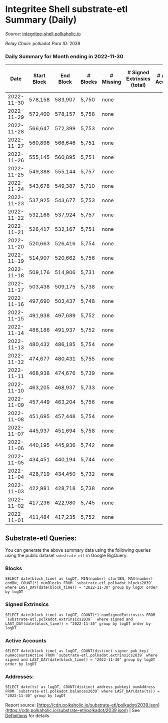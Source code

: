 # Integritee Shell substrate-etl Summary (Daily)

_Source_: [integritee-shell.polkaholic.io](https://integritee-shell.polkaholic.io)

*Relay Chain*: polkadot
*Para ID*: 2039



### Daily Summary for Month ending in 2022-11-30


| Date | Start Block | End Block | # Blocks | # Missing | # Signed Extrinsics (total) | # Active Accounts | # Addresses with Balances | # Events | # Transfers | # XCM Transfers In | # XCM Transfers Out |
| ---- | ----------- | --------- | -------- | --------- | --------------------------- | ----------------- | ------------------------- | -------- | ----------- | ------------------ | ------------------- |
| 2022-11-30 | 578,158 | 583,907 | 5,750 | none  |  |  | 1 | 11,500 |   |   |   |
| 2022-11-29 | 572,400 | 578,157 | 5,758 | none  |  |  |  | 11,516 |   |   |   |
| 2022-11-28 | 566,647 | 572,399 | 5,753 | none  |  |  | 1 | 11,506 |   |   |   |
| 2022-11-27 | 560,896 | 566,646 | 5,751 | none  |  |  | 1 | 11,502 |   |   |   |
| 2022-11-26 | 555,145 | 560,895 | 5,751 | none  |  |  |  | 11,502 |   |   |   |
| 2022-11-25 | 549,388 | 555,144 | 5,757 | none  |  |  | 1 | 11,514 |   |   |   |
| 2022-11-24 | 543,678 | 549,387 | 5,710 | none  |  |  |  | 11,420 |   |   |   |
| 2022-11-23 | 537,925 | 543,677 | 5,753 | none  |  |  |  | 11,506 |   |   |   |
| 2022-11-22 | 532,168 | 537,924 | 5,757 | none  |  |  |  | 11,514 |   |   |   |
| 2022-11-21 | 526,417 | 532,167 | 5,751 | none  |  |  |  | 11,502 |   |   |   |
| 2022-11-20 | 520,663 | 526,416 | 5,754 | none  |  |  | 1 | 11,508 |   |   |   |
| 2022-11-19 | 514,907 | 520,662 | 5,756 | none  |  |  | 1 | 11,512 |   |   |   |
| 2022-11-18 | 509,176 | 514,906 | 5,731 | none  |  |  | 1 | 11,462 |   |   |   |
| 2022-11-17 | 503,438 | 509,175 | 5,738 | none  |  |  |  | 11,476 |   |   |   |
| 2022-11-16 | 497,690 | 503,437 | 5,748 | none  |  |  |  | 11,496 |   |   |   |
| 2022-11-15 | 491,938 | 497,689 | 5,752 | none  |  |  |  | 11,504 |   |   |   |
| 2022-11-14 | 486,186 | 491,937 | 5,752 | none  |  |  |  | 11,504 |   |   |   |
| 2022-11-13 | 480,432 | 486,185 | 5,754 | none  |  |  | 1 | 11,508 |   |   |   |
| 2022-11-12 | 474,677 | 480,431 | 5,755 | none  |  |  |  | 11,510 |   |   |   |
| 2022-11-11 | 468,938 | 474,676 | 5,739 | none  |  |  |  | 11,478 |   |   |   |
| 2022-11-10 | 463,205 | 468,937 | 5,733 | none  |  |  |  | 11,466 |   |   |   |
| 2022-11-09 | 457,449 | 463,204 | 5,756 | none  |  |  |  | 11,512 |   |   |   |
| 2022-11-08 | 451,695 | 457,448 | 5,754 | none  |  |  |  | 11,508 |   |   |   |
| 2022-11-07 | 445,937 | 451,694 | 5,758 | none  |  |  |  | 11,516 |   |   |   |
| 2022-11-06 | 440,195 | 445,936 | 5,742 | none  |  |  |  | 11,484 |   |   |   |
| 2022-11-05 | 434,451 | 440,194 | 5,744 | none  |  |  | 1 | 11,488 |   |   |   |
| 2022-11-04 | 428,719 | 434,450 | 5,732 | none  |  |  |  | 11,464 |   |   |   |
| 2022-11-03 | 422,981 | 428,718 | 5,738 | none  |  |  | 1 | 11,476 |   |   |   |
| 2022-11-02 | 417,236 | 422,980 | 5,745 | none  |  |  |  | 11,490 |   |   |   |
| 2022-11-01 | 411,484 | 417,235 | 5,752 | none  |  |  | 1 | 11,504 |   |   |   |

## Substrate-etl Queries:
You can generate the above summary data using the following queries using the public dataset `substrate-etl` in Google BigQuery:


### Blocks
```
SELECT date(block_time) as logDT, MIN(number) startBN, MAX(number) endBN, COUNT(*) numBlocks FROM `substrate-etl.polkadot.blocks2039`  where LAST_DAY(date(block_time)) = "2022-11-30" group by logDT order by logDT
```


### Signed Extrinsics
```
SELECT date(block_time) as logDT, COUNT(*) numSignedExtrinsics FROM `substrate-etl.polkadot.extrinsics2039`  where signed and LAST_DAY(date(block_time)) = "2022-11-30" group by logDT order by logDT
```


### Active Accounts
```
SELECT date(block_time) as logDT, COUNT(distinct signer_pub_key) numAccountsActive FROM `substrate-etl.polkadot.extrinsics2039` where signed and LAST_DAY(date(block_time)) = "2022-11-30" group by logDT order by logDT
```


### Addresses:
```
SELECT date(ts) as logDT, COUNT(distinct address_pubkey) numAddress FROM `substrate-etl.polkadot.balances2039` where LAST_DAY(date(ts)) = "2022-11-30" group by logDT
```



Report source: [https://cdn.polkaholic.io/substrate-etl/polkadot/2039.json](https://cdn.polkaholic.io/substrate-etl/polkadot/2039.json) | See [Definitions](/DEFINITIONS.md) for details
